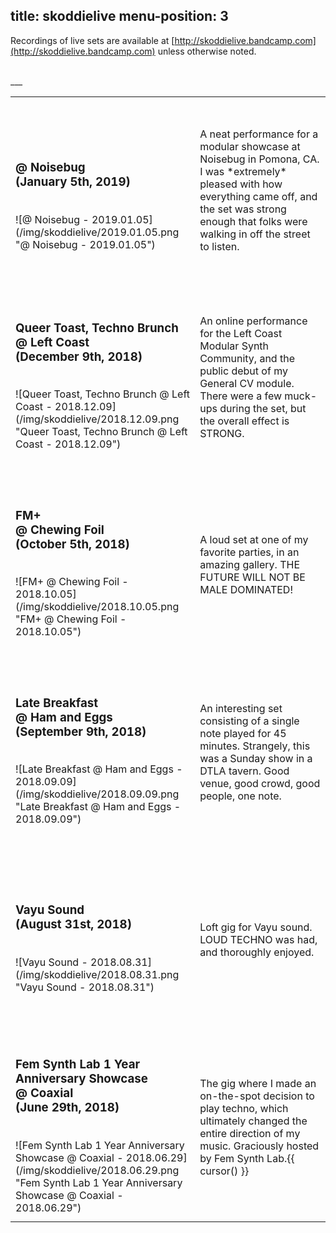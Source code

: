 title: skoddielive
menu-position: 3
---
Recordings of live sets are available at [http://skoddielive.bandcamp.com](http://skoddielive.bandcamp.com) unless otherwise noted.

<br />
___
<br />
<div class="skoddiemusickguide">
<table>
    <tr>
        <td height="300" width="300">
            <h3><br />@ Noisebug<br />(January 5th, 2019)</h3>
			<br />
            ![@ Noisebug - 2019.01.05](/img/skoddielive/2019.01.05.png "@ Noisebug - 2019.01.05")
        </td>
        <td height="300" width="300">
            A neat performance for a modular showcase at Noisebug in Pomona, CA. I was *extremely* pleased with how everything came off, and the set was strong enough that folks were walking in off the street to listen.
        </td>
    </tr>
    <tr>
        <td height="300" width="300">
            <h3>Queer Toast, Techno Brunch<br />@ Left Coast<br />(December 9th, 2018)</h3>
			<br />
            ![Queer Toast, Techno Brunch @ Left Coast - 2018.12.09](/img/skoddielive/2018.12.09.png "Queer Toast, Techno Brunch @ Left Coast - 2018.12.09")
        </td>
        <td height="300" width="300">
            An online performance for the Left Coast Modular Synth Community, and the public debut of my General CV module. There were a few muck-ups during the set, but the overall effect is STRONG.
        </td>
    </tr>
	<tr>
        <td height="300" width="300">
            <h3>FM+<br />@ Chewing Foil<br />(October 5th, 2018)</h3>
			<br />
            ![FM+ @ Chewing Foil - 2018.10.05](/img/skoddielive/2018.10.05.png "FM+ @ Chewing Foil - 2018.10.05")
        </td>
        <td height="300" width="300">
            A loud set at one of my favorite parties, in an amazing gallery. THE FUTURE WILL NOT BE MALE DOMINATED!
        </td>
    </tr>
    <tr>
        <td height="300" width="300">
            <h3>Late Breakfast<br />@ Ham and Eggs<br />(September 9th, 2018)</h3>
			<br />
            ![Late Breakfast @ Ham and Eggs - 2018.09.09](/img/skoddielive/2018.09.09.png "Late Breakfast @ Ham and Eggs - 2018.09.09")
        </td>
        <td height="300" width="300">
            An interesting set consisting of a single note played for 45 minutes. Strangely, this was a Sunday show in a DTLA tavern. Good venue, good crowd, good people, one note.
        </td>
    </tr>
    <tr>
        <td height="300" width="300">
            <h3>Vayu Sound<br />(August 31st, 2018)</h3>
			<br />
            ![Vayu Sound - 2018.08.31](/img/skoddielive/2018.08.31.png "Vayu Sound - 2018.08.31")
        </td>
        <td height="300">
            Loft gig for Vayu sound. LOUD TECHNO was had, and thoroughly enjoyed.
        </td>
    </tr>
    <tr>
        <td height="300" width="300">
            <h3>Fem Synth Lab 1 Year Anniversary Showcase<br />@ Coaxial<br />(June 29th, 2018)</h3>
			<br />
            ![Fem Synth Lab 1 Year Anniversary Showcase @ Coaxial - 2018.06.29](/img/skoddielive/2018.06.29.png "Fem Synth Lab 1 Year Anniversary Showcase @ Coaxial - 2018.06.29")
        </td>
        <td height="300">
            The gig where I made an on-the-spot decision to play techno, which ultimately changed the entire direction of my music. Graciously hosted by Fem Synth Lab.{{ cursor() }}
        </td">
    </tr>
</table>
</div>